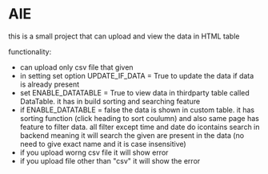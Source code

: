 # AIE
 this is a small project that can upload and view the data in HTML table

 functionality:
 * can upload only csv file that given
 * in setting set option UPDATE_IF_DATA = True to update the data if data is already present
 * set ENABLE_DATATABLE = True to view data in thirdparty table called DataTable. it has in build sorting and searching feature
 * if ENABLE_DATATABLE = false the data is shown in custom table. it has sorting function (click heading to sort coulumn) and also same page has feature to filter data. all filter except time and date do icontains search in backend meaning it will search the given are present in the data (no need to give exact name and it is case insensitive)
 * if you upload worng csv file it will show error
 * if you upload file other than "csv" it will show the error

